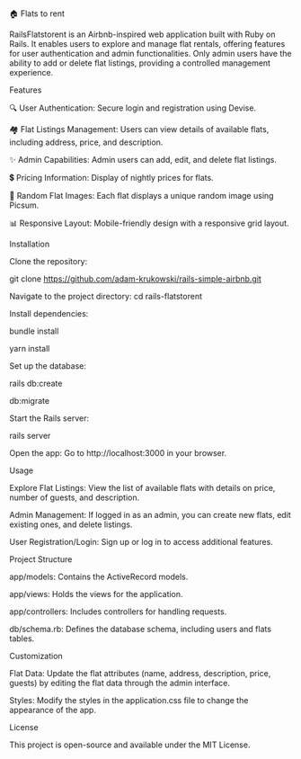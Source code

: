 🏠
Flats to rent 

RailsFlatstorent is an Airbnb-inspired web application built with Ruby on Rails. It enables users to explore and manage flat rentals, offering features for user authentication and admin functionalities. Only admin users have the ability to add or delete flat listings, providing a controlled management experience.

Features


🔍 User Authentication: Secure login and registration using Devise.

🏘️ Flat Listings Management: Users can view details of available flats, including address, price, and description.

✨ Admin Capabilities: Admin users can add, edit, and delete flat listings.

💲 Pricing Information: Display of nightly prices for flats.

📸 Random Flat Images: Each flat displays a unique random image using Picsum.

📊 Responsive Layout: Mobile-friendly design with a responsive grid layout.


Installation


Clone the repository:

git clone https://github.com/adam-krukowski/rails-simple-airbnb.git


Navigate to the project directory:
cd rails-flatstorent


Install dependencies:

bundle install

yarn install


Set up the database:


rails db:create 

db:migrate


Start the Rails server:

rails server


Open the app: Go to http://localhost:3000 in your browser.


Usage


Explore Flat Listings: View the list of available flats with details on price, number of guests, and description.

Admin Management: If logged in as an admin, you can create new flats, edit existing ones, and delete listings.

User Registration/Login: Sign up or log in to access additional features.


Project Structure


app/models: Contains the ActiveRecord models.

app/views: Holds the views for the application.

app/controllers: Includes controllers for handling requests.

db/schema.rb: Defines the database schema, including users and flats tables.


Customization

Flat Data: Update the flat attributes (name, address, description, price, guests) by editing the flat data through the admin interface.

Styles: Modify the styles in the application.css file to change the appearance of the app.


License

This project is open-source and available under the MIT License.

